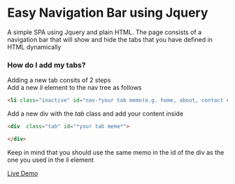 # Easy Navigation Bar using Jquery 
A simple SPA using Jquery and plain HTML. The page consists of a navigation bar that will show and hide the tabs that you have defined in HTML dynamically

### How do I add my tabs?

Adding a new tab consits of 2 steps  
Add a new *li* element to the nav tree as follows
```html
<li class="inactive" id="nav-*your tab memo(e.g. home, about, contact e.t.c)*"><a>*The tab title here*</a></li>
```  
Add a new div with the *tab* class and add your content inside
```html
<div  class="tab" id="*your tab meme*">

</div>
```
Keep in mind that you should use the same memo in the id of the div as the one you used in the *li* element


[Live Demo](http://codepen.io/KostasPelelis/pen/jAXZVx)
